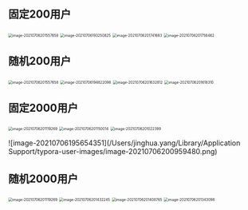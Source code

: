 

## 固定200用户

<img src="/Users/jinghua.yang/Library/Application Support/typora-user-images/image-20210706201557658.png" alt="image-20210706201557658" style="zoom:50%;" />

<img src="/Users/jinghua.yang/Library/Application Support/typora-user-images/image-20210706193250825.png" alt="image-20210706193250825" style="zoom:50%;" />

<img src="/Users/jinghua.yang/Library/Application Support/typora-user-images/image-20210706201741683.png" alt="image-20210706201741683" style="zoom:50%;" />



<img src="/Users/jinghua.yang/Library/Application Support/typora-user-images/image-20210706201758462.png" alt="image-20210706201758462" style="zoom:50%;" />

## 随机200用户

<img src="/Users/jinghua.yang/Library/Application Support/typora-user-images/image-20210706201557658.png" alt="image-20210706201557658" style="zoom:50%;" />

<img src="/Users/jinghua.yang/Library/Application Support/typora-user-images/image-20210706194822098.png" alt="image-20210706194822098" style="zoom:50%;" />

<img src="/Users/jinghua.yang/Library/Application Support/typora-user-images/image-20210706201632812.png" alt="image-20210706201632812" style="zoom:50%;" />

<img src="/Users/jinghua.yang/Library/Application Support/typora-user-images/image-20210706201618310.png" alt="image-20210706201618310" style="zoom:50%;" />



## 固定2000用户

<img src="/Users/jinghua.yang/Library/Application Support/typora-user-images/image-20210706201119269.png" alt="image-20210706201119269" style="zoom:50%;" />

<img src="/Users/jinghua.yang/Library/Application Support/typora-user-images/image-20210706201150014.png" alt="image-20210706201150014" style="zoom:50%;" />

<img src="/Users/jinghua.yang/Library/Application Support/typora-user-images/image-20210706201022399.png" alt="image-20210706201022399" style="zoom:50%;" />

 ![image-20210706195654351](/Users/jinghua.yang/Library/Application Support/typora-user-images/image-20210706200959480.png)



## 随机2000用户

<img src="/Users/jinghua.yang/Library/Application Support/typora-user-images/image-20210706201119269.png" alt="image-20210706201119269" style="zoom:50%;" />

<img src="/Users/jinghua.yang/Library/Application Support/typora-user-images/image-20210706201432245.png" alt="image-20210706201432245" style="zoom:50%;" />

<img src="/Users/jinghua.yang/Library/Application Support/typora-user-images/image-20210706201408765.png" alt="image-20210706201408765" style="zoom:50%;" />

<img src="/Users/jinghua.yang/Library/Application Support/typora-user-images/image-20210706201343098.png" alt="image-20210706201343098" style="zoom:50%;" />